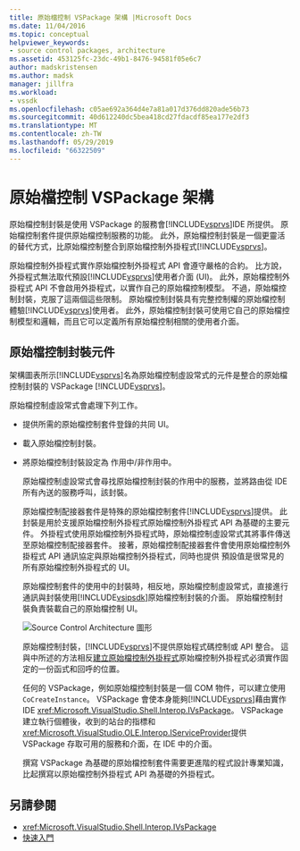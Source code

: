 ```yaml
---
title: 原始檔控制 VSPackage 架構 |Microsoft Docs
ms.date: 11/04/2016
ms.topic: conceptual
helpviewer_keywords:
- source control packages, architecture
ms.assetid: 453125fc-23dc-49b1-8476-94581f05e6c7
author: madskristensen
ms.author: madsk
manager: jillfra
ms.workload:
- vssdk
ms.openlocfilehash: c05ae692a364d4e7a81a017d376dd820ade56b73
ms.sourcegitcommit: 40d612240dc5bea418cd27fdacdf85ea177e2df3
ms.translationtype: MT
ms.contentlocale: zh-TW
ms.lasthandoff: 05/29/2019
ms.locfileid: "66322509"
---
```

# <a name="source-control-vspackage-architecture"></a>原始檔控制 VSPackage 架構
原始檔控制封裝是使用 VSPackage 的服務會[!INCLUDE[vsprvs](../../code-quality/includes/vsprvs_md.md)]IDE 所提供。 原始檔控制套件提供原始檔控制服務的功能。 此外，原始檔控制封裝是一個更靈活的替代方式，比原始檔控制整合到原始檔控制外掛程式[!INCLUDE[vsprvs](../../code-quality/includes/vsprvs_md.md)]。

 原始檔控制外掛程式實作原始檔控制外掛程式 API 會遵守嚴格的合約。 比方說，外掛程式無法取代預設[!INCLUDE[vsprvs](../../code-quality/includes/vsprvs_md.md)]使用者介面 (UI)。 此外，原始檔控制外掛程式 API 不會啟用外掛程式，以實作自己的原始檔控制模型。 不過，原始檔控制封裝，克服了這兩個這些限制。 原始檔控制封裝具有完整控制權的原始檔控制體驗[!INCLUDE[vsprvs](../../code-quality/includes/vsprvs_md.md)]使用者。 此外，原始檔控制封裝可使用它自己的原始檔控制模型和邏輯，而且它可以定義所有原始檔控制相關的使用者介面。

## <a name="source-control-package-components"></a>原始檔控制封裝元件
 架構圖表所示[!INCLUDE[vsprvs](../../code-quality/includes/vsprvs_md.md)]名為原始檔控制虛設常式的元件是整合的原始檔控制封裝的 VSPackage [!INCLUDE[vsprvs](../../code-quality/includes/vsprvs_md.md)]。

 原始檔控制虛設常式會處理下列工作。

- 提供所需的原始檔控制套件登錄的共同 UI。

- 載入原始檔控制封裝。

- 將原始檔控制封裝設定為 作用中/非作用中。

  原始檔控制虛設常式會尋找原始檔控制封裝的作用中的服務，並將路由從 IDE 所有內送的服務呼叫，該封裝。

  原始檔控制配接器套件是特殊的原始檔控制套件[!INCLUDE[vsprvs](../../code-quality/includes/vsprvs_md.md)]提供。 此封裝是用於支援原始檔控制外掛程式原始檔控制外掛程式 API 為基礎的主要元件。 外掛程式使用原始檔控制外掛程式時，原始檔控制虛設常式其將事件傳送至原始檔控制配接器套件。 接著，原始檔控制配接器套件會使用原始檔控制外掛程式 API 通訊協定與原始檔控制外掛程式，同時也提供 預設值是很常見的所有原始檔控制外掛程式的 UI。

  原始檔控制套件的使用中的封裝時，相反地，原始檔控制虛設常式，直接進行通訊與封裝使用[!INCLUDE[vsipsdk](../../extensibility/includes/vsipsdk_md.md)]原始檔控制封裝的介面。 原始檔控制封裝負責裝載自己的原始檔控制 UI。

  ![Source Control Architecture 圖形](../../extensibility/internals/media/vsipsccarch.gif "VSIPSCCArch")

  原始檔控制封裝，[!INCLUDE[vsprvs](../../code-quality/includes/vsprvs_md.md)]不提供原始程式碼控制或 API 整合。 這與中所述的方法相反[建立原始檔控制外掛程式](../../extensibility/internals/creating-a-source-control-plug-in.md)原始檔控制外掛程式必須實作固定的一份函式和回呼的位置。

  任何的 VSPackage，例如原始檔控制封裝是一個 COM 物件，可以建立使用`CoCreateInstance`。 VSPackage 會使本身能夠[!INCLUDE[vsprvs](../../code-quality/includes/vsprvs_md.md)]藉由實作 IDE <xref:Microsoft.VisualStudio.Shell.Interop.IVsPackage>。 VSPackage 建立執行個體後，收到的站台的指標和<xref:Microsoft.VisualStudio.OLE.Interop.IServiceProvider>提供 VSPackage 存取可用的服務和介面，在 IDE 中的介面。

  撰寫 VSPackage 為基礎的原始檔控制套件需要更進階的程式設計專業知識，比起撰寫以原始檔控制外掛程式 API 為基礎的外掛程式。

## <a name="see-also"></a>另請參閱
- <xref:Microsoft.VisualStudio.Shell.Interop.IVsPackage>
- [快速入門](../../extensibility/internals/getting-started-with-source-control-vspackages.md)